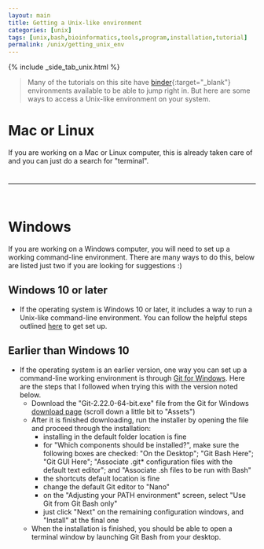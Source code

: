 ```yaml
---
layout: main
title: Getting a Unix-like environment
categories: [unix]
tags: [unix,bash,bioinformatics,tools,program,installation,tutorial]
permalink: /unix/getting_unix_env
---
```


{% include _side_tab_unix.html %}

> Many of the tutorials on this site have [binder](https://mybinder.org/){:target="_blank"} environments available to be able to jump right in. But here are some ways to access a Unix-like environment on your system. 

# Mac or Linux
If you are working on a Mac or Linux computer, this is already taken care of and you can just do a search for "terminal".  

<hr style="height:10px; visibility:hidden;" />

---
<br>

# Windows
If you are working on a Windows computer, you will need to set up a working command-line environment. There are many ways to do this, below are listed just two if you are looking for suggestions :) 

## Windows 10 or later
* If the operating system is Windows 10 or later, it includes a way to run a Unix-like command-line environment. You can follow the helpful steps outlined [here](https://www.howtogeek.com/249966/how-to-install-and-use-the-linux-bash-shell-on-windows-10/) to get set up.

## Earlier than Windows 10
* If the operating system is an earlier version, one way you can set up a command-line working environment is through [Git for Windows](https://gitforwindows.org/). Here are the steps that I followed when trying this with the version noted below.  
  * Download the "Git-2.22.0-64-bit.exe" file from the Git for Windows [download page](https://github.com/git-for-windows/git/releases/tag/v2.22.0.windows.1) (scroll down a little bit to "Assets")  
  * After it is finished downloading, run the installer by opening the file and proceed through the installation:  
    * installing in the default folder location is fine
    * for "Which components should be installed?", make sure the following boxes are checked: "On the Desktop"; "Git Bash Here"; "Git GUI Here"; "Associate .git* configuration files with the default text editor"; and "Associate .sh files to be run with Bash"
    * the shortcuts default location is fine
    * change the default Git editor to "Nano"
    * on the "Adjusting your PATH environment" screen, select "Use Git from Git Bash only"
    * just click "Next" on the remaining configuration windows, and "Install" at the final one
  * When the installation is finished, you should be able to open a terminal window by launching Git Bash from your desktop. 
